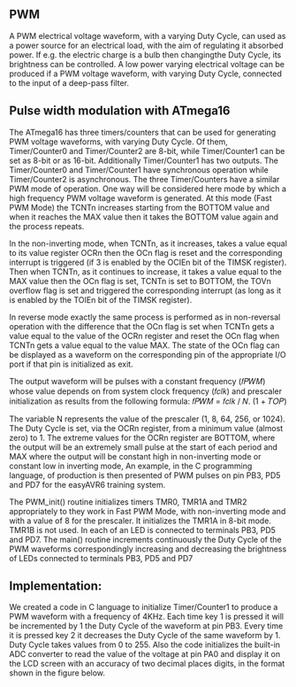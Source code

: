 ## PWM
A PWM electrical voltage waveform, with a varying Duty Cycle, can used as a power source for an electrical load, with the aim of regulating it absorbed power. If e.g. the electric charge is a bulb then changingthe Duty Cycle, its brightness can be controlled. A low power varying electrical voltage can be produced if a PWM voltage waveform, with varying Duty Cycle, connected to the input of a deep-pass filter.


## Pulse width modulation with ATmega16
The ATmega16 has three timers/counters that can be used for generating PWM voltage waveforms, with varying Duty Cycle. Of them, Timer/Counter0 and Timer/Counter2 are 8-bit, while Timer/Counter1 can be set as 8-bit or as 16-bit. Additionally Timer/Counter1 has two outputs. The Timer/Counter0 and Timer/Counter1 have synchronous operation while Timer/Counter2 is asynchronous. The three Timer/Counters have a similar PWM mode of operation. One way will be considered here mode by which a high frequency PWM voltage waveform is generated. At this mode (Fast PWM Mode) the TCNTn increases starting from the BOTTOM value and when it reaches the MAX value then it takes the BOTTOM value again and the process repeats.

In the non-inverting mode, when TCNTn, as it increases, takes a value equal to its value register OCRn then the OCn flag is reset and the corresponding interrupt is triggered (if 3 is enabled by the OCIEn bit of the TIMSK register). Then when TCNTn, as it continues to increase, it takes a value equal to the MAX value then the OCn flag is set, TCNTn is set to BOTTOM, the TOVn overflow flag is set and triggered the corresponding interrupt (as long as it is enabled by the TOIEn bit of the TIMSK register). 

In reverse mode exactly the same process is performed as in non-reversal operation with the difference that the OCn flag is set when TCNTn gets a value equal to the value of the OCRn register and reset the OCn flag when TCNTn gets a value equal to the value MAX. The state of the OCn flag can be displayed as a waveform on the corresponding pin of the appropriate I/O port if that pin is initialized as exit.

The output waveform will be pulses with a constant frequency (𝑓𝑃𝑊𝑀) whose value depends on from system clock frequency (𝑓𝑐𝑙𝑘) and prescaler initialization as results from the following formula:
𝑓𝑃𝑊𝑀 = 𝑓𝑐𝑙𝑘 / 𝑁. (1 + 𝑇𝑂𝑃)

The variable N represents the value of the prescaler (1, 8, 64, 256, or 1024). The Duty Cycle is set, via the OCRn register, from a minimum value (almost zero)
to 1. The extreme values ​​for the OCRn register are BOTTOM, where the output will be an extremely small pulse at the start of each period and MAX where the output will be constant high in non-inverting mode or constant low in inverting mode, An example, in the C programming language, of production is then presented of PWM pulses on pin PB3, PD5 and PD7 for the easyAVR6 training system. 

The PWM_init() routine initializes timers TMR0, TMR1A and TMR2 appropriately to they work in Fast PWM Mode, with non-inverting mode and with a value of 8 for the prescaler. It initializes the TMR1A in 8-bit mode. TMR1B is not used. In each of an LED is connected to terminals PB3, PD5 and PD7. The main() routine increments continuously the Duty Cycle of the PWM waveforms correspondingly increasing and decreasing the brightness of LEDs connected to terminals PB3, PD5 and PD7

## Implementation: 

We created a code in C language to initialize Timer/Counter1 to produce a PWM waveform with a frequency of 4KHz. Each time key 1 is pressed it will be incremented by 1 the Duty Cycle of the waveform at pin PB3. Every time it is pressed key 2 it decreases the Duty Cycle of the same waveform by 1. Duty Cycle takes values ​​from 0 to 255. Also the code initializes the built-in ADC converter to read the value of the voltage at pin PA0 and display it on the LCD screen with an accuracy of two decimal places digits, in the format shown in the figure below.